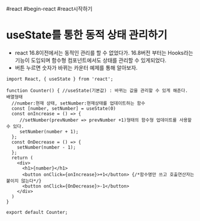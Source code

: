 #react #begin-react #react시작하기

# useState를 통한 동적 상태 관리하기

- react 16.8이전에서는 동적인 관리를 할 수 없었다가. 16.8버전 부터는 Hooks라는 기능이 도입되며 함수형 컴포넌트에서도 상태를 관리할 수 있게되었다.
- 버튼 누르면 숫자가 바뀌는 카운터 예제를 통해 알아보자.

```react
import React, { useState } from 'react';

function Counter() { //useState(기본값) : 바뀌는 값을 관리할 수 있게 해준다. 배열형태
  //number:현재 상태, setNumber:현재상태를 업데이트하는 함수
  const [number, setNumber] = useState(0) 
  const onIncrease = () => {
     //setNumber(prevNumber => prevNumber +1)형태의 함수형 업데이트를 사용할 수 있다.
     setNumber(number + 1);
  };
  const OnDecrease = () => {
    setNumber(number - 1);
  };
  return (
    <div>
      <h1>{number}</h1>
      <button onClick={onIncrease}>+1</button> {/*함수명만 쓰고 호출연산자는 붙이지 않는다*/}
      <button onClick={OnDecrease}>-1</button>
    </div>
  )
}

export default Counter;
```

